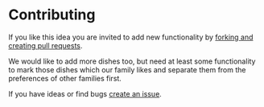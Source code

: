 # Contributing

If you like this idea you are invited to add new functionality by [forking and creating pull requests](https://github.com/homagix/homagix-server/pulls).

We would like to add more dishes too, but need at least some functionality to mark those dishes which our family likes and separate them from the preferences of other families first.

If you have ideas or find bugs [create an issue](https://github.com/homagix/homagix-server/issues).
